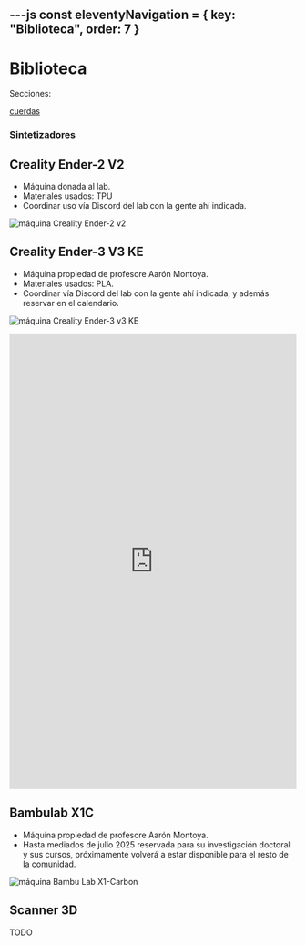 ---js
const eleventyNavigation = {
 key: "Biblioteca",
 order: 7
}
---

# Biblioteca

Secciones:

<a href="./cuerdas/">cuerdas</a>

### Sintetizadores

## Creality Ender-2 V2

- Máquina donada al lab.
- Materiales usados: TPU
- Coordinar uso vía Discord del lab con la gente ahí indicada.

![máquina Creality Ender-2 v2](./imagenes/maquina-ender-2-v2.jpg)

## Creality Ender-3 V3 KE

- Máquina propiedad de profesore Aarón Montoya.
- Materiales usados: PLA.
- Coordinar vía Discord del lab con la gente ahí indicada, y además reservar en el calendario.

![máquina Creality Ender-3 v3 KE](./imagenes/maquina-ender-v3-ke.jpg)

<!-- Google Calendar Appointment Scheduling begin -->
<iframe src="https://calendar.google.com/calendar/appointments/schedules/AcZssZ0tTHRJLcyj7voC4ob1S8Q7eSxw7exRavLQ8miSsNqB-3efHxNCyeLvcYzXQID_f7hA_q01vQO9?gv=true" style="border: 0;background-color:white" width="100%" height="800" frameborder="0"></iframe>
<!-- end Google Calendar Appointment Scheduling -->

## Bambulab X1C

- Máquina propiedad de profesore Aarón Montoya.
- Hasta mediados de julio 2025 reservada para su investigación doctoral y sus cursos, próximamente volverá a estar disponible para el resto de la comunidad.

![máquina Bambu Lab X1-Carbon](./imagenes/maquina-bambulab-x1c.jpg)

## Scanner 3D

TODO
